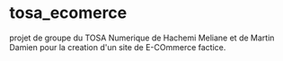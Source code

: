 # tosa_ecomerce
projet de groupe du TOSA Numerique de Hachemi Meliane et de Martin Damien pour la creation d'un site de E-COmmerce factice.
